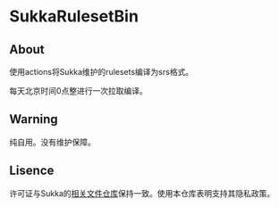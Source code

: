 # SukkaRulesetBin
## About
使用actions将Sukka维护的rulesets编译为srs格式。

每天北京时间0点整进行一次拉取编译。
## Warning
纯自用。没有维护保障。
## Lisence
许可证与Sukka的[相关文件仓库](https://github.com/SukkaLab/ruleset.skk.moe)保持一致。使用本仓库表明支持其隐私政策。
